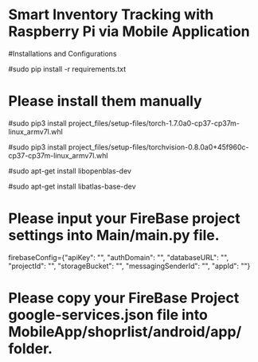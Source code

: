 # Smart Inventory Tracking with Raspberry Pi via Mobile Application

#Installations and Configurations

#sudo pip install -r requirements.txt

# Please install them manually
#sudo pip3 install project_files/setup-files/torch-1.7.0a0-cp37-cp37m-linux_armv7l.whl

#sudo pip3 install project_files/setup-files/torchvision-0.8.0a0+45f960c-cp37-cp37m-linux_armv7l.whl

#sudo apt-get install libopenblas-dev

#sudo apt-get install libatlas-base-dev


# Please input your FireBase project settings into Main/main.py file. 

firebaseConfig={"apiKey": "",
    "authDomain": "",
    "databaseURL": "",
    "projectId": "",
    "storageBucket": "",
    "messagingSenderId": "",
    "appId": ""}
    
# Please copy your FireBase Project google-services.json file into MobileApp/shoprlist/android/app/ folder.
